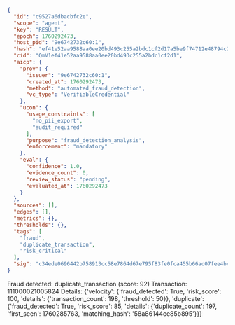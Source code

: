 ```json
{
  "id": "c9527a6dbacbfc2e",
  "scope": "agent",
  "key": "RESULT",
  "epoch": 1760292473,
  "host_pid": "9e6742732c60:1",
  "hash": "ef41e52aa9588aa0ee20bd493c255a2bdc1cf2d17a5be9f74712e48794c242db",
  "cid": "QmV1ef41e52aa9588aa0ee20bd493c255a2bdc1cf2d1",
  "aicp": {
    "prov": {
      "issuer": "9e6742732c60:1",
      "created_at": 1760292473,
      "method": "automated_fraud_detection",
      "vc_type": "VerifiableCredential"
    },
    "ucon": {
      "usage_constraints": [
        "no_pii_export",
        "audit_required"
      ],
      "purpose": "fraud_detection_analysis",
      "enforcement": "mandatory"
    },
    "eval": {
      "confidence": 1.0,
      "evidence_count": 0,
      "review_status": "pending",
      "evaluated_at": 1760292473
    }
  },
  "sources": [],
  "edges": [],
  "metrics": {},
  "thresholds": {},
  "tags": [
    "fraud",
    "duplicate_transaction",
    "risk_critical"
  ],
  "sig": "c34ede0696442b758913cc58e7864d67e795f83fe0fca455b66ad07fee4bc527"
}
```

Fraud detected: duplicate_transaction (score: 92)
Transaction: 111000021005824
Details: {'velocity': {'fraud_detected': True, 'risk_score': 100, 'details': {'transaction_count': 198, 'threshold': 50}}, 'duplicate': {'fraud_detected': True, 'risk_score': 85, 'details': {'duplicate_count': 197, 'first_seen': 1760285763, 'matching_hash': '58a86144ce85b895'}}}